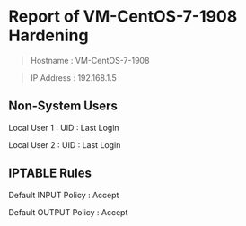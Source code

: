 # Report of VM-CentOS-7-1908 Hardening

> Hostname : VM-CentOS-7-1908

> IP Address : 192.168.1.5


## Non-System Users

Local User 1 : UID : Last Login

Local User 2 : UID : Last Login


## IPTABLE Rules

Default INPUT Policy : Accept

Default OUTPUT Policy : Accept



